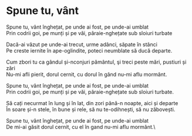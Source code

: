 # Spune tu, vânt

Spune tu, vânt înghețat, pe unde ai fost, pe unde-ai umblat\
Prin codrii goi, pe munți și pe văi, pâraie-nghețate sub sloiuri turbate

Dacă-ai văzut pe unde-ai trecut, urme adânci, săpate în stânci\
Pe creste iernite în ape-oglindite, poteci neumblate să ducă departe.

Cum zbori tu ca gândul și-nconjuri pământul, şi treci peste mări, pustiuri și
zări\
Nu-mi afli pierit, dorul cernit, cu dorul în gând nu-mi aflu mormânt.

Spune tu, vânt înghețat, pe unde ai fost, pe unde-ai umblat\
Prin codrii goi, pe munți și pe văi, pâraie-nghețate sub sloiuri turbate.

Să cați necurmat în lung și în lat, din zori până-n noapte, aici și departe\
În soare și-n stele, în bune și rele, să nu te-odihnești, să nu zăbovești.

Spune tu, vânt înghețat, pe unde ai fost, pe unde-ai umblat\
De mi-ai găsit dorul cernit, cu el în gand nu-mi aflu mormânt.\
